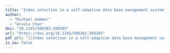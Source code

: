 ```yaml
---
title: "Index selection in a self-adaptive data base management system"
author:
  - "Michael Hammer"
  - "Arvola Chan"
doi: "10.1145/509383.509385"
url: "https://doi.org/10.1145/509383.509385"
pdf_url: "[[Index selection in a self-adaptive data base management system.pdf]]"
is_oa: false
---
```

